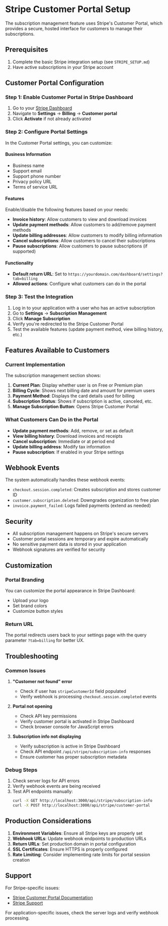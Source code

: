 # Stripe Customer Portal Setup

The subscription management feature uses Stripe's Customer Portal, which provides a secure, hosted interface for customers to manage their subscriptions.

## Prerequisites

1. Complete the basic Stripe integration setup (see `STRIPE_SETUP.md`)
2. Have active subscriptions in your Stripe account

## Customer Portal Configuration

### Step 1: Enable Customer Portal in Stripe Dashboard

1. Go to your [Stripe Dashboard](https://dashboard.stripe.com)
2. Navigate to **Settings** → **Billing** → **Customer portal**
3. Click **Activate** if not already activated

### Step 2: Configure Portal Settings

In the Customer Portal settings, you can customize:

#### Business Information
- Business name
- Support email
- Support phone number
- Privacy policy URL
- Terms of service URL

#### Features
Enable/disable the following features based on your needs:
- **Invoice history**: Allow customers to view and download invoices
- **Update payment methods**: Allow customers to add/remove payment methods
- **Update billing addresses**: Allow customers to modify billing information
- **Cancel subscriptions**: Allow customers to cancel their subscriptions
- **Pause subscriptions**: Allow customers to pause subscriptions (if supported)

#### Functionality
- **Default return URL**: Set to `https://yourdomain.com/dashboard/settings?tab=billing`
- **Allowed actions**: Configure what customers can do in the portal

### Step 3: Test the Integration

1. Log in to your application with a user who has an active subscription
2. Go to **Settings** → **Subscription Management**
3. Click **Manage Subscription**
4. Verify you're redirected to the Stripe Customer Portal
5. Test the available features (update payment method, view billing history, etc.)

## Features Available to Customers

### Current Implementation

The subscription management section shows:

1. **Current Plan**: Display whether user is on Free or Premium plan
2. **Billing Cycle**: Shows next billing date and amount for premium users
3. **Payment Method**: Displays the card details used for billing
4. **Subscription Status**: Shows if subscription is active, canceled, etc.
5. **Manage Subscription Button**: Opens Stripe Customer Portal

### What Customers Can Do in the Portal

- **Update payment methods**: Add, remove, or set as default
- **View billing history**: Download invoices and receipts
- **Cancel subscription**: Immediate or at period end
- **Update billing address**: Modify tax information
- **Pause subscription**: If enabled in your Stripe settings

## Webhook Events

The system automatically handles these webhook events:

- `checkout.session.completed`: Creates subscription and stores customer ID
- `customer.subscription.deleted`: Downgrades organization to free plan
- `invoice.payment_failed`: Logs failed payments (extend as needed)

## Security

- All subscription management happens on Stripe's secure servers
- Customer portal sessions are temporary and expire automatically
- No sensitive payment data is stored in your application
- Webhook signatures are verified for security

## Customization

### Portal Branding
You can customize the portal appearance in Stripe Dashboard:
- Upload your logo
- Set brand colors
- Customize button styles

### Return URL
The portal redirects users back to your settings page with the query parameter `?tab=billing` for better UX.

## Troubleshooting

### Common Issues

1. **"Customer not found" error**
   - Check if user has `stripeCustomerId` field populated
   - Verify webhook is processing `checkout.session.completed` events

2. **Portal not opening**
   - Check API key permissions
   - Verify customer portal is activated in Stripe Dashboard
   - Check browser console for JavaScript errors

3. **Subscription info not displaying**
   - Verify subscription is active in Stripe Dashboard
   - Check API endpoint `/api/stripe/subscription-info` responses
   - Ensure customer has proper subscription metadata

### Debug Steps

1. Check server logs for API errors
2. Verify webhook events are being received
3. Test API endpoints manually:
   ```bash
   curl -X GET http://localhost:3000/api/stripe/subscription-info
   curl -X POST http://localhost:3000/api/stripe/customer-portal
   ```

## Production Considerations

1. **Environment Variables**: Ensure all Stripe keys are properly set
2. **Webhook URLs**: Update webhook endpoints to production URLs
3. **Return URLs**: Set production domain in portal configuration
4. **SSL Certificates**: Ensure HTTPS is properly configured
5. **Rate Limiting**: Consider implementing rate limits for portal session creation

## Support

For Stripe-specific issues:
- [Stripe Customer Portal Documentation](https://stripe.com/docs/billing/subscriptions/customer-portal)
- [Stripe Support](https://support.stripe.com/)

For application-specific issues, check the server logs and verify webhook processing. 